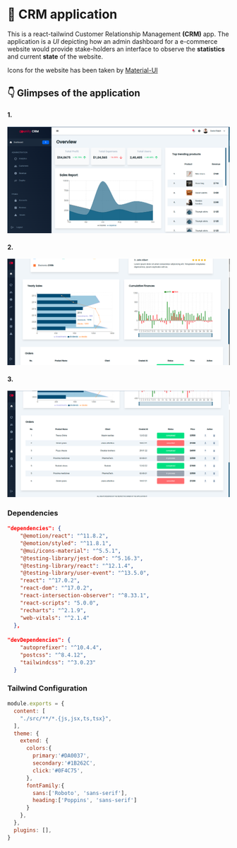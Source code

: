 # :star2: CRM application

This is a react-tailwind Customer Relationship Management **(CRM)** app. The application is a *UI* depicting how an admin dashboard for a
e-commerce website would provide stake-holders an interface to observe the **statistics** and current **state** of the website.

Icons for the website has been taken by [Material-UI](www.mui.com)

## :point_down: Glimpses of the application

#### 1.
![](src/images/pic3.png)

#### 2.
![](src/images/pic2.png)

#### 3.
![](src/images/pic1.png)


### Dependencies

```JSON
"dependencies": {
    "@emotion/react": "^11.8.2",
    "@emotion/styled": "^11.8.1",
    "@mui/icons-material": "^5.5.1",
    "@testing-library/jest-dom": "^5.16.3",
    "@testing-library/react": "^12.1.4",
    "@testing-library/user-event": "^13.5.0",
    "react": "^17.0.2",
    "react-dom": "^17.0.2",
    "react-intersection-observer": "^8.33.1",
    "react-scripts": "5.0.0",
    "recharts": "^2.1.9",
    "web-vitals": "^2.1.4"
  },

"devDependencies": {
    "autoprefixer": "^10.4.4",
    "postcss": "^8.4.12",
    "tailwindcss": "^3.0.23"
  }

```

### Tailwind Configuration

```Javascript
module.exports = {
  content: [
    "./src/**/*.{js,jsx,ts,tsx}",
  ],
  theme: {
    extend: {
      colors:{
        primary:'#DA0037',
        secondary:'#1B262C',
        click:'#0F4C75',
      },
      fontFamily:{
        sans:['Roboto', 'sans-serif'],
        heading:['Poppins', 'sans-serif']
      }
    },
  },
  plugins: [],
}

```